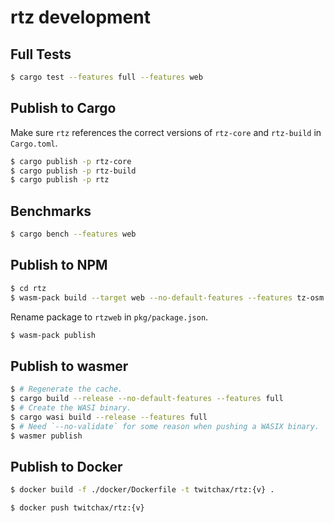 # rtz development

## Full Tests

```bash
$ cargo test --features full --features web
```

## Publish to Cargo

Make sure `rtz` references the correct versions of `rtz-core` and `rtz-build` in `Cargo.toml`.

```bash
$ cargo publish -p rtz-core
$ cargo publish -p rtz-build
$ cargo publish -p rtz
```

## Benchmarks

```bash
$ cargo bench --features web
```

## Publish to NPM

```bash
$ cd rtz
$ wasm-pack build --target web --no-default-features --features tz-osm --features tz-ned --features self-contained --features wasm --features extrasimplified
```

Rename package to `rtzweb` in `pkg/package.json`.

```bash
$ wasm-pack publish
```

## Publish to wasmer

```bash
$ # Regenerate the cache.
$ cargo build --release --no-default-features --features full
$ # Create the WASI binary.
$ cargo wasi build --release --features full
$ # Need `--no-validate` for some reason when pushing a WASIX binary.
$ wasmer publish
```

## Publish to Docker

```bash
$ docker build -f ./docker/Dockerfile -t twitchax/rtz:{v} .
```

```bash
$ docker push twitchax/rtz:{v}
```